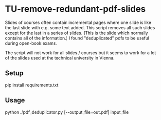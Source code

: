 # TU-remove-redundant-pdf-slides
Slides of courses often contain incremental pages where one slide is like the last slide with e.g. some text added. This script removes all such slides except for the last in a series of slides. (This is the slide which normally contains all of the information.) I found "deduplicated" pdfs to be useful during open-book exams.

The script will not work for all slides / courses but it seems to work for a lot of the slides used at the technical university in Vienna.

## Setup
pip install requirements.txt

## Usage
python ./pdf_deduplicator.py [--output_file=out.pdf] input_file 
